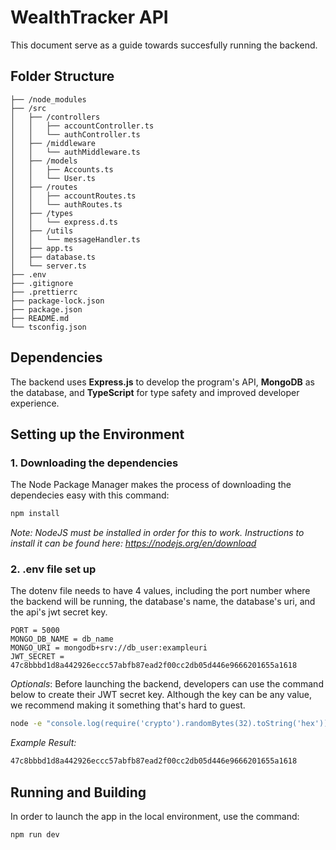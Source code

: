 # WealthTracker API

This document serve as a guide towards succesfully running the backend.

## Folder Structure

```
├── /node_modules
├── /src
│   ├── /controllers
│   │   ├── accountController.ts
│   │   └── authController.ts
│   ├── /middleware
│   │   └── authMiddleware.ts
│   ├── /models
│   │   ├── Accounts.ts
│   │   └── User.ts
│   ├── /routes
│   │   ├── accountRoutes.ts
│   │   └── authRoutes.ts
│   ├── /types
│   │   └── express.d.ts
│   ├── /utils
│   │   └── messageHandler.ts
│   ├── app.ts
│   ├── database.ts
│   └── server.ts
├── .env
├── .gitignore
├── .prettierrc
├── package-lock.json
├── package.json
├── README.md
└── tsconfig.json
```

## Dependencies

The backend uses **Express.js** to develop the program's API, **MongoDB** as the database, and **TypeScript** for type safety and improved developer experience.

## Setting up the Environment

### 1. Downloading the dependencies

The Node Package Manager makes the process of downloading the dependecies easy with this command:

```bash
npm install
```

_Note: NodeJS must be installed in order for this to work. Instructions to install it can be found here: https://nodejs.org/en/download_

### 2. .env file set up

The dotenv file needs to have 4 values, including the port number where the backend will be running, the database's name, the database's uri, and the api's jwt secret key.

```
PORT = 5000
MONGO_DB_NAME = db_name
MONGO_URI = mongodb+srv://db_user:exampleuri
JWT_SECRET = 47c8bbbd1d8a442926eccc57abfb87ead2f00cc2db05d446e9666201655a1618
```

_Optionals_: Before launching the backend, developers can use the command below to create their JWT secret key. Although the key can be any value, we recommend making it something that's hard to guest.

```bash
node -e "console.log(require('crypto').randomBytes(32).toString('hex'))"
```

_Example Result:_

```bash
47c8bbbd1d8a442926eccc57abfb87ead2f00cc2db05d446e9666201655a1618
```

## Running and Building

In order to launch the app in the local environment, use the command:

```bash
npm run dev
```
